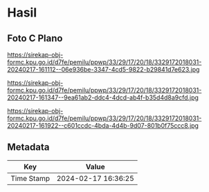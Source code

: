 # Hasil

## Foto C Plano

https://sirekap-obj-formc.kpu.go.id/d7fe/pemilu/ppwp/33/29/17/20/18/3329172018031-20240217-161112--06e936be-3347-4cd5-9822-b29841d7e623.jpg

https://sirekap-obj-formc.kpu.go.id/d7fe/pemilu/ppwp/33/29/17/20/18/3329172018031-20240217-161347--9ea61ab2-ddc4-4dcd-ab4f-b35d4d8a9cfd.jpg

https://sirekap-obj-formc.kpu.go.id/d7fe/pemilu/ppwp/33/29/17/20/18/3329172018031-20240217-161922--c601ccdc-4bda-4d4b-9d07-801b0f75ccc8.jpg


## Metadata

| Key        | Value               |
| ---------- | ------------------- |
| Time Stamp | 2024-02-17 16:36:25 |



